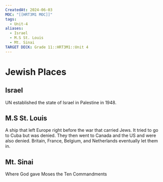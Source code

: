 ```yaml
---
CreatedAt: 2024-06-03
MOC: "[[HRT3M1 MOC]]"
tags:
  - Unit-4
aliases:
  - Israel
  - M.S St. Louis
  - Mt. Sinai
TARGET DECK: Grade 11::HRT3M1::Unit 4
---
```


# Jewish Places

## Israel
UN established the state of Israel in Palestine in 1948.



## M.S St. Louis
A ship that left Europe right before the war that carried Jews. It tried to go to Cuba but was denied. They then went to Canada and the US and were also denied. Britain, France, Belgium, and Netherlands eventually let them in.



## Mt. Sinai
Where God gave Moses the Ten Commandments


